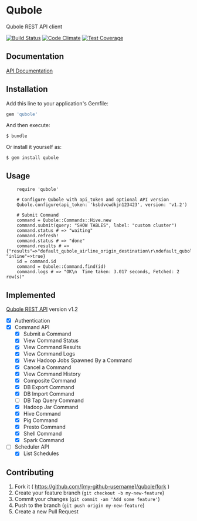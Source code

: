 # Qubole

Qubole REST API client

[![Build Status](https://travis-ci.org/Demandbase/qubole.svg?branch=master)](https://travis-ci.org/Demandbase/qubole)
[![Code Climate](https://codeclimate.com/github/Demandbase/qubole/badges/gpa.svg)](https://codeclimate.com/github/Demandbase/qubole)
[![Test Coverage](https://codeclimate.com/github/Demandbase/qubole/badges/coverage.svg)](https://codeclimate.com/github/Demandbase/qubole/coverage)

## Documentation

[API Documentation](http://www.rubydoc.info/github/Demandbase/qubole/master/Qubole)

## Installation

Add this line to your application's Gemfile:

```ruby
gem 'qubole'
```

And then execute:

    $ bundle

Or install it yourself as:

    $ gem install qubole

## Usage

		require 'qubole'

		# Configure Qubole with api_token and optional API version
		Qubole.configure(api_token: 'ksbdvcwdkjn123423', version: 'v1.2')

		# Submit Command
		command = Qubole::Commands::Hive.new
		command.submit(query: "SHOW TABLES", label: "custom cluster")
		command.status # => "waiting"
		command.refresh!
		command.status # => "done"
		command.results # => {"results"=>"default_qubole_airline_origin_destination\r\ndefault_qubole_memetracker\r\n", "inline"=>true}
		id = command.id
		command = Qubole::Command.find(id)
		command.logs # => "OK\n  Time taken: 3.017 seconds, Fetched: 2 row(s)"

## Implemented

[Qubole REST API](http://docs.qubole.com/en/latest/rest-api/index.html) version v1.2

- [x] Authentication
- [x] Command API
	- [x] Submit a Command
	- [x] View Command Status
	- [x] View Command Results
	- [x] View Command Logs
	- [x] View Hadoop Jobs Spawned By a Command
	- [x] Cancel a Command
	- [x] View Command History
	- [x] Composite Command
	- [x] DB Export Command
	- [x] DB Import Command
	- [ ] DB Tap Query Command
	- [x] Hadoop Jar Command
	- [x] Hive Command
	- [x] Pig Command
	- [x] Presto Command
	- [x] Shell Command
	- [x] Spark Command
- [ ] Scheduler API
	- [x] List Schedules

## Contributing

1. Fork it ( https://github.com/[my-github-username]/qubole/fork )
2. Create your feature branch (`git checkout -b my-new-feature`)
3. Commit your changes (`git commit -am 'Add some feature'`)
4. Push to the branch (`git push origin my-new-feature`)
5. Create a new Pull Request

